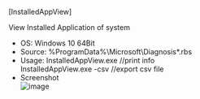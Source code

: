 [InstalledAppView]

View Installed Application of system  

- OS: Windows 10 64Bit
- Source: %ProgramData%\Microsoft\Diagnosis\*.rbs
- Usage:
InstalledAppView.exe //print info  
InstalledAppView.exe -csv //export csv file  
- Screenshot  
![image](https://user-images.githubusercontent.com/69110090/95010216-79812300-0662-11eb-9794-3edc1172ba61.png)
